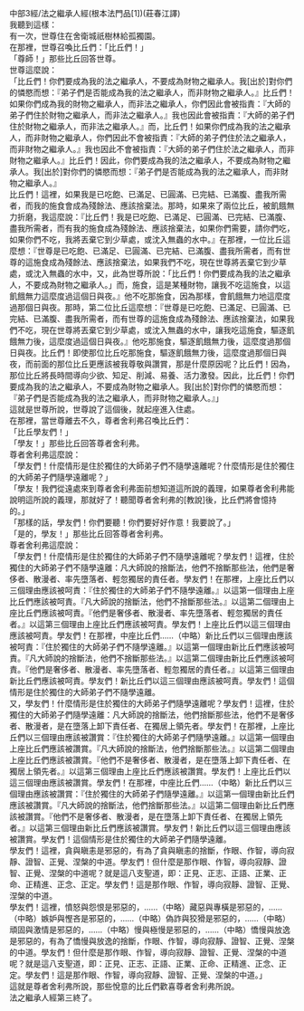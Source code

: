 中部3經/法之繼承人經(根本法門品[1])(莊春江譯)  
我聽到這樣：  
有一次，世尊住在舍衛城祇樹林給孤獨園。  
在那裡，世尊召喚比丘們：「比丘們！」  
「尊師！」那些比丘回答世尊。  
世尊這麼說：  
「比丘們！你們要成為我的法之繼承人，不要成為財物之繼承人。我[出於]對你們的憐愍而想：『弟子們是否能成為我的法之繼承人，而非財物之繼承人。』比丘們！如果你們成為我的財物之繼承人，而非法之繼承人，你們因此會被指責：『大師的弟子們住於財物之繼承人，而非法之繼承人。』我也因此會被指責：『大師的弟子們住於財物之繼承人，而非法之繼承人。』而，比丘們！如果你們成為我的法之繼承人，而非財物之繼承人，你們因此不會被指責：『大師的弟子們住於法之繼承人，而非財物之繼承人。』我也因此不會被指責：『大師的弟子們住於法之繼承人，而非財物之繼承人。』比丘們！因此，你們要成為我的法之繼承人，不要成為財物之繼承人。我[出於]對你們的憐愍而想：『弟子們是否能成為我的法之繼承人，而非財物之繼承人。』  
比丘們！這裡，如果我是已吃飽、已滿足、已圓滿、已完結、已滿腹、盡我所需者，而我的施食會成為殘餘法、應該捨棄法。那時，如果來了兩位比丘，被飢餓無力折磨，我這麼說：『比丘們！我是已吃飽、已滿足、已圓滿、已完結、已滿腹、盡我所需者，而有我的施食成為殘餘法、應該捨棄法，如果你們需要，請你們吃，如果你們不吃，我將丟棄它到少草處，或沈入無蟲的水中。』在那裡，一位比丘這麼想：『世尊是已吃飽、已滿足、已圓滿、已完結、已滿腹、盡我所需者，而有世尊的這施食成為殘餘法、應該捨棄法，如果我們不吃，現在世尊將丟棄它到少草處，或沈入無蟲的水中，又，此為世尊所說：「比丘們！你們要成為我的法之繼承人，不要成為財物之繼承人。」而，施食，這是某種財物，讓我不吃這施食，以這飢餓無力這麼度過這個日與夜。』他不吃那施食，因為那樣，會飢餓無力地這麼度過那個日與夜。那時，第二位比丘這麼想：『世尊是已吃飽、已滿足、已圓滿、已完結、已滿腹、盡我所需者，而有世尊的這施食成為殘餘法、應該捨棄法，如果我們不吃，現在世尊將丟棄它到少草處，或沈入無蟲的水中，讓我吃這施食，驅逐飢餓無力後，這麼度過這個日與夜。』他吃那施食，驅逐飢餓無力後，這麼度過那個日與夜。比丘們！即使那位比丘吃那施食，驅逐飢餓無力後，這麼度過那個日與夜，而前面的那位比丘更應該被我尊敬與讚賞，那是什麼原因呢？比丘們！因為，那位比丘將長時間導向少欲、知足、削減、易養、活力激發。因此，比丘們！你們要成為我的法之繼承人，不要成為財物之繼承人。我[出於]對你們的憐愍而想：『弟子們是否能成為我的法之繼承人，而非財物之繼承人。』」  
這就是世尊所說，世尊說了這個後，就起座進入住處。  
在那裡，當世尊離去不久，尊者舍利弗召喚比丘們：  
「比丘學友們！」  
「學友！」那些比丘回答尊者舍利弗。  
尊者舍利弗這麼說：  
「學友們！什麼情形是住於獨住的大師弟子們不隨學遠離呢？什麼情形是住於獨住的大師弟子們隨學遠離呢？」  
「學友！我們從遠處來到尊者舍利弗面前想知道這所說的義理，如果尊者舍利弗能說明這所說的義理，那就好了！聽聞尊者舍利弗的[教說]後，比丘們將會憶持的。」  
「那樣的話，學友們！你們要聽！你們要好好作意！我要說了。」  
「是的，學友！」那些比丘回答尊者舍利弗。  
尊者舍利弗這麼說：  
「學友們！什麼情形是住於獨住的大師弟子們不隨學遠離呢？學友們！這裡，住於獨住的大師弟子們不隨學遠離：凡大師說的捨斷法，他們不捨斷那些法，他們是奢侈者、散漫者、率先墮落者、輕忽獨居的責任者。學友們！在那裡，上座比丘們以三個理由應該被呵責：『住於獨住的大師弟子們不隨學遠離。』以這第一個理由上座比丘們應該被呵責。『凡大師說的捨斷法，他們不捨斷那些法。』以這第二個理由上座比丘們應該被呵責。『他們是奢侈者、散漫者、率先墮落者、輕忽獨居的責任者。』以這第三個理由上座比丘們應該被呵責。學友們！上座比丘們以這三個理由應該被呵責。學友們！在那裡，中座比丘們……（中略）新比丘們以三個理由應該被呵責：『住於獨住的大師弟子們不隨學遠離。』以這第一個理由新比丘們應該被呵責。『凡大師說的捨斷法，他們不捨斷那些法。』以這第二個理由新比丘們應該被呵責。『他們是奢侈者、散漫者、率先墮落者、輕忽獨居的責任者。』以這第三個理由新比丘們應該被呵責。學友們！新比丘們以這三個理由應該被呵責。學友們！這個情形是住於獨住的大師弟子們不隨學遠離。  
又，學友們！什麼情形是住於獨住的大師弟子們隨學遠離呢？學友們！這裡，住於獨住的大師弟子們隨學遠離：凡大師說的捨斷法，他們捨斷那些法，他們不是奢侈者、散漫者，是在墮落上卸下責任者、在獨居上領先者。學友們！在那裡，上座比丘們以三個理由應該被讚賞：『住於獨住的大師弟子們隨學遠離。』以這第一個理由上座比丘們應該被讚賞。『凡大師說的捨斷法，他們捨斷那些法。』以這第二個理由上座比丘們應該被讚賞。『他們不是奢侈者、散漫者，是在墮落上卸下責任者、在獨居上領先者。』以這第三個理由上座比丘們應該被讚賞。學友們！上座比丘們以這三個理由應該被讚賞。學友們！在那裡，中座比丘們……（中略）新比丘們以三個理由應該被讚賞：『住於獨住的大師弟子們隨學遠離。』以這第一個理由新比丘們應該被讚賞。『凡大師說的捨斷法，他們捨斷那些法。』以這第二個理由新比丘們應該被讚賞。『他們不是奢侈者、散漫者，是在墮落上卸下責任者、在獨居上領先者。』以這第三個理由新比丘們應該被讚賞。學友們！新比丘們以這三個理由應該被讚賞。學友們！這個情形是住於獨住的大師弟子們隨學遠離。  
學友們！這裡，貪與瞋恚是邪惡的，有為了貪與瞋恚的捨斷，作眼、作智，導向寂靜、證智、正覺、涅槃的中道。學友們！但什麼是那作眼、作智，導向寂靜、證智、正覺、涅槃的中道呢？就是這八支聖道，即：正見、正志、正語、正業、正命、正精進、正念、正定。學友們！這是那作眼、作智，導向寂靜、證智、正覺、涅槃的中道。  
學友們！這裡，憤怒與怨恨是邪惡的，……（中略）藏惡與專橫是邪惡的，……（中略）嫉妒與慳吝是邪惡的，……（中略）偽詐與狡猾是邪惡的，……（中略）頑固與激情是邪惡的，……（中略）慢與極慢是邪惡的，……（中略）憍慢與放逸是邪惡的，有為了憍慢與放逸的捨斷，作眼、作智，導向寂靜、證智、正覺、涅槃的中道。學友們！但什麼是那作眼、作智，導向寂靜、證智、正覺、涅槃的中道呢？就是這八支聖道，即：正見、正志、正語、正業、正命、正精進、正念、正定。學友們！這是那作眼、作智，導向寂靜、證智、正覺、涅槃的中道。」  
這就是尊者舍利弗所說，那些悅意的比丘們歡喜尊者舍利弗所說。  
法之繼承人經第三終了。  
  
  
